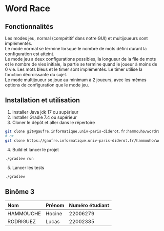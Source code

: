 # Word Race

## Fonctionnalités

Les modes jeu, normal (compétitif dans notre GUI) et multijoueurs sont implémentés.  
Le mode normal se termine lorsque le nombre de mots défini durant la configuration est atteint.  
Le mode jeu a deux configurations possibles, la longueur de la file de mots et le nombre de vies initiale, la partie se termine quand le joueur à moins de 0 vie. Les mots bleus et le timer sont implémentés. Le timer utilise la fonction décroissante du sujet.  
Le mode multijoueur se joue au minimum à 2 joueurs, avec les mêmes options de configuration que le mode jeu. 

## Installation et utilisation

1. Installer Java jdk 17 ou supérieur
2. Installer Gradle 7.4 ou supérieur
3. Cloner le dépôt et aller dans le répertoire

```bash
git clone git@gaufre.informatique.univ-paris-diderot.fr:hammouho/wordrace.git
# or
git clone https://gaufre.informatique.univ-paris-diderot.fr/hammouho/wordrace.git
```

4. Build et lancer le projet

```shell
./gradlew run
```

5. Lancer les tests

```shell
./gradlew
```

## Binôme 3

| Nom       | Prénom | Numéro étudiant |
|:----------|:-------|:----------------|
| HAMMOUCHE | Hocine | 22006279        |
| RODRIGUEZ | Lucas  | 22002335        |